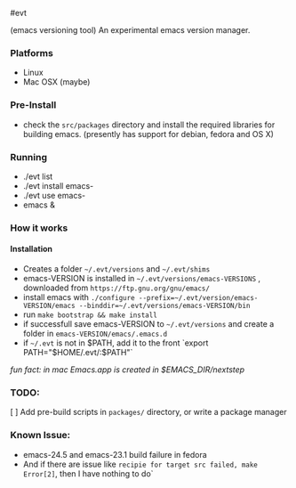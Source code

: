 #evt 

(emacs versioning tool) An experimental emacs version manager.

### Platforms
- Linux
- Mac OSX (maybe)

### Pre-Install
- check the `src/packages` directory and install the required libraries for building emacs. (presently has support for debian, fedora and OS X)

### Running
- ./evt list
- ./evt install emacs-<VERSION>
- ./evt use emacs-<VERSION>
- emacs &
 
### How it works

#### Installation
- Creates a folder `~/.evt/versions` and `~/.evt/shims` 
- emacs-VERSION is installed in `~/.evt/versions/emacs-VERSIONS` , downloaded from `https://ftp.gnu.org/gnu/emacs/`
- install emacs with `./configure --prefix=~/.evt/version/emacs-VERSION/emacs --binddir=~/.evt/versions/emacs-VERSION/bin`
- run `make bootstrap && make install`
- if successfull save emacs-VERSION to `~/.evt/versions` and create a folder in `emacs-VERSION/emacs/.emacs.d` 
- if `~/.evt` is not in $PATH, add it to the front `export PATH="$HOME/.evt/:$PATH"`

*fun fact: in mac Emacs.app is created in $EMACS_DIR/nextstep*

### TODO:
[ ] Add pre-build scripts in `packages/` directory, or write a package manager

### Known Issue:
- emacs-24.5 and emacs-23.1 build failure in fedora
- And if there are issue like `recipie for target src failed, make Error[2]`, then I have nothing to do`

